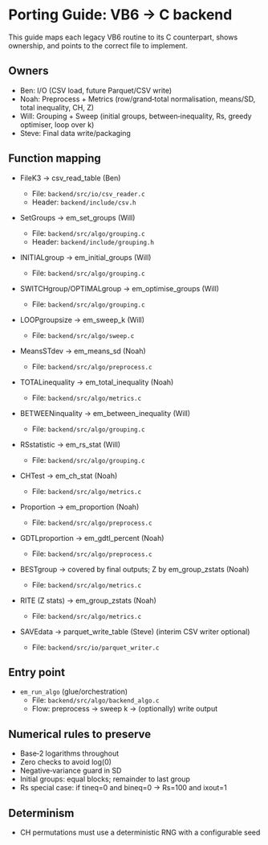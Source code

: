 # Porting Guide: VB6 → C backend

This guide maps each legacy VB6 routine to its C counterpart, shows ownership, and points to the correct file to implement.

## Owners
- Ben: I/O (CSV load, future Parquet/CSV write)
- Noah: Preprocess + Metrics (row/grand‑total normalisation, means/SD, total inequality, CH, Z)
- Will: Grouping + Sweep (initial groups, between‑inequality, Rs, greedy optimiser, loop over k)
- Steve: Final data write/packaging

## Function mapping

- FileK3 → csv_read_table (Ben)
  - File: `backend/src/io/csv_reader.c`
  - Header: `backend/include/csv.h`

- SetGroups → em_set_groups (Will)
  - File: `backend/src/algo/grouping.c`
  - Header: `backend/include/grouping.h`

- INITIALgroup → em_initial_groups (Will)
  - File: `backend/src/algo/grouping.c`

- SWITCHgroup/OPTIMALgroup → em_optimise_groups (Will)
  - File: `backend/src/algo/grouping.c`

- LOOPgroupsize → em_sweep_k (Will)
  - File: `backend/src/algo/sweep.c`

- MeansSTdev → em_means_sd (Noah)
  - File: `backend/src/algo/preprocess.c`

- TOTALinequality → em_total_inequality (Noah)
  - File: `backend/src/algo/metrics.c`

- BETWEENinquality → em_between_inequality (Will)
  - File: `backend/src/algo/grouping.c`

- RSstatistic → em_rs_stat (Will)
  - File: `backend/src/algo/grouping.c`

- CHTest → em_ch_stat (Noah)
  - File: `backend/src/algo/metrics.c`

- Proportion → em_proportion (Noah)
  - File: `backend/src/algo/preprocess.c`

- GDTLproportion → em_gdtl_percent (Noah)
  - File: `backend/src/algo/preprocess.c`

- BESTgroup → covered by final outputs; Z by em_group_zstats (Noah)
  - File: `backend/src/algo/metrics.c`

- RITE (Z stats) → em_group_zstats (Noah)
  - File: `backend/src/algo/metrics.c`

- SAVEdata → parquet_write_table (Steve) (interim CSV writer optional)
  - File: `backend/src/io/parquet_writer.c`

## Entry point

- `em_run_algo` (glue/orchestration)
  - File: `backend/src/algo/backend_algo.c`
  - Flow: preprocess → sweep k → (optionally) write output

## Numerical rules to preserve
- Base‑2 logarithms throughout
- Zero checks to avoid log(0)
- Negative‑variance guard in SD
- Initial groups: equal blocks; remainder to last group
- Rs special case: if tineq=0 and bineq=0 → Rs=100 and ixout=1

## Determinism
- CH permutations must use a deterministic RNG with a configurable seed

